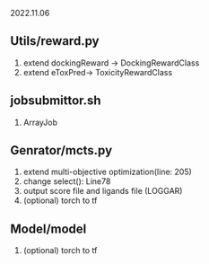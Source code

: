 2022.11.06
## Utils/reward.py
1. extend dockingReward -> DockingRewardClass
2. extend eToxPred-> ToxicityRewardClass

## jobsubmittor.sh
1. ArrayJob

## Genrator/mcts.py
1. extend multi-objective optimization(line: 205)
2. change select(): Line78
3. output score file and ligands file (LOGGAR)
4. (optional) torch to tf

## Model/model
1. (optional) torch to tf